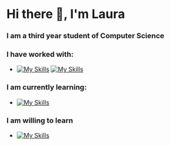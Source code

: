 # Hi there 👋,  I'm Laura

<!--
**Green0x0y/Green0x0y** is a ✨ _special_ ✨ repository because its `README.md` (this file) appears on your GitHub profile.

Here are some ideas to get you started:

- 🔭 I’m currently working on ...
- 🌱 I’m currently learning ...
- 👯 I’m looking to collaborate on ...
- 🤔 I’m looking for help with ...
- 💬 Ask me about ...
- 📫 How to reach me: ...
- 😄 Pronouns: ...
- ⚡ Fun fact: ...
-->
### I am a third year student of Computer Science

### I have worked with:
 - [![My Skills](https://skillicons.dev/icons?i=python,java,c,cpp,css,html,angular,javascript,maven,mongodb,postgresql&perline=20)](https://skillicons.dev)
 [![My Skills](https://skillicons.dev/icons?i=typescript,firebase,mysql,git,linux,r,julia,scala,haskell,postman,jira&perline=20)](https://skillicons.dev)
 
### I am currently learning:
- [![My Skills](https://skillicons.dev/icons?i=spring,hibernate,go,docker,gcp,django&perline=20)](https://skillicons.dev)
### I am willing to learn
- [![My Skills](https://skillicons.dev/icons?i=react,kubernetes,kafka,aws,azure&perline=20)](https://skillicons.dev)
